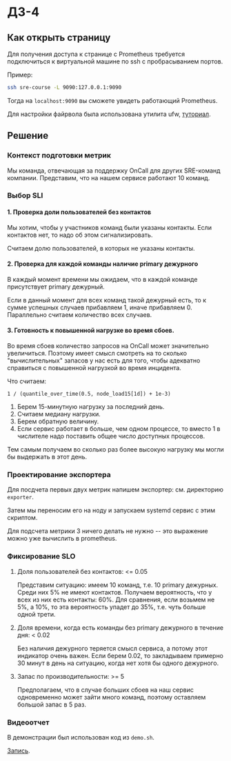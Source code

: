 # ДЗ-4

## Как открыть страницу

Для получения доступа к странице с Prometheus требуется подключиться к виртуальной машине по ssh с пробрасыванием портов.

Пример:
```bash
ssh sre-course -L 9090:127.0.0.1:9090
```

Тогда на `localhost:9090` вы сможете увидеть работающий Prometheus.

Для настройки файрвола была использована утилита ufw, [туториал](https://www.digitalocean.com/community/tutorials/ufw-essentials-common-firewall-rules-and-commands).

## Решение

### Контекст подготовки метрик

Мы команда, отвечающая за поддержку OnCall для других SRE-команд компании. Представим, что на нашем сервисе работают 10 команд.

### Выбор SLI

#### 1. Проверка доли пользователей без контактов

Мы хотим, чтобы у участников команд были указаны контакты. Если контактов нет, то надо об этом сигнализировать.

Считаем долю пользователей, в которых не указаны контакты.

#### 2. Проверка для каждой команды наличие primary дежурного

В каждый момент времени мы ожидаем, что в каждой команде присутствует primary дежурный. 

Если в данный момент для всех команд такой дежурный есть, то к сумме успешных случаев прибавляем 1, иначе прибавляем 0.
Параллельно считаем количество всех случаев.

#### 3. Готовность к повышенной нагрузке во время сбоев.

Во время сбоев количество запросов на OnCall может значительно увеличиться. 
Поэтому имеет смысл смотреть на то сколько "вычислительных" запасов у нас есть для того, чтобы адекватно справиться с повышенной нагрузкой во время инцидента.

Что считаем:
```
1 / (quantile_over_time(0.5, node_load15[1d]) + 1e-3)
```
1. Берем 15-минутную нагрузку за последний день.
2. Считаем медиану нагрузки.
3. Берем обратную величину. 
4. Если сервис работает в больше, чем одном процессе, то вместо 1 в числителе надо поставить общее число доступных процессов.

Тем самым получаем во сколько раз более высокую нагрузку мы могли бы выдержать в этот день.

### Проектирование экспортера

Для посдчета первых двух метрик напишем экспортер: см. директорию `exporter`.

Затем мы переносим его на ноду и запускаем systemd сервис с этим скриптом.

Для подсчета метрики 3 ничего делать не нужно -- это выражение можно уже вычислить в prometheus.

### Фиксирование SLO

1. Доля пользователей без контактов: <= 0.05
    
    Представим ситуацию: имеем 10 команд, т.е. 10 primary дежурных. Среди них 5% не имеют контактов. 
    Получаем вероятность, что у всех из них есть контакты: 60%.
    Для сравнения, если возьмем не 5%, а 10%, то эта вероятность упадет до 35%, т.е. чуть больше одной трети.
2. Доля времени, когда есть команды без primary дежурного в течение дня: < 0.02

    Без наличия дежурного теряется смысл сервиса, а потому этот индикатор очень важен. 
    Если берем 0.02, то закладываем примерно 30 минут в день на ситуацию, когда нет хотя бы одного дежурного.

3. Запас по производительности: >= 5

    Предполагаем, что в случае больших сбоев на наш сервис одновременно может зайти много команд, поэтому оставляем большой запас в 5 раз.

### Видеоотчет

В демонстрации был использован код из `demo.sh`.

[Запись](https://disk.yandex.ru/i/mYWbaIKsC9U1QA).
